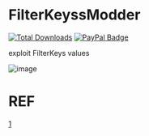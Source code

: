 # FilterKeyssModder
[![Total Downloads](https://img.shields.io/github/downloads/LuSlower/FilterKeyssModder/total.svg)](https://github.com/LuSlower/FilterKeyssModder/releases) [![PayPal Badge](https://img.shields.io/badge/PayPal-003087?logo=paypal&logoColor=fff&style=flat)](https://paypal.me/eldontweaks) 

exploit FilterKeys values

![image](https://github.com/user-attachments/assets/2f42d7eb-a8c9-47d6-b097-7cb076e75bab)

# REF
[1](https://geekhack.org/index.php?topic=41881.0)

